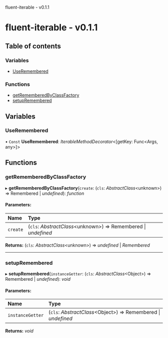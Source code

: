 fluent-iterable - v0.1.1

# fluent-iterable - v0.1.1

## Table of contents

### Variables

- [UseRemembered](README.md#useremembered)

### Functions

- [getRememberedByClassFactory](README.md#getrememberedbyclassfactory)
- [setupRemembered](README.md#setupremembered)

## Variables

### UseRemembered

• `Const` **UseRemembered**: *IterableMethodDecorator*<[getKey: Func<Args, any\>]\>

## Functions

### getRememberedByClassFactory

▸ **getRememberedByClassFactory**(`create`: (`cls`: *AbstractClass*<unknown\>) => Remembered \| *undefined*): *function*

#### Parameters:

Name | Type |
:------ | :------ |
`create` | (`cls`: *AbstractClass*<unknown\>) => Remembered \| *undefined* |

**Returns:** (`cls`: *AbstractClass*<unknown\>) => *undefined* \| *Remembered*

___

### setupRemembered

▸ **setupRemembered**(`instanceGetter`: (`cls`: *AbstractClass*<Object\>) => Remembered \| *undefined*): *void*

#### Parameters:

Name | Type |
:------ | :------ |
`instanceGetter` | (`cls`: *AbstractClass*<Object\>) => Remembered \| *undefined* |

**Returns:** *void*
